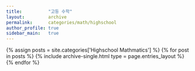 ```yaml
---
title:          "고등 수학"
layout:         archive
permalink:      categories/math/highschool
author_profile: true
sidebar_main:   true
---
```


{% assign posts = site.categories['Highschool Mathmatics'] %}
{% for post in posts %} {% include archive-single.html type = page.entries_layout %} {% endfor %}